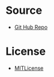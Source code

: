 # Source 
- [Git Hub Repo](https://github.com/Yuelong-Yu/ERFNet-Caffe)
# License
- [MITLicense](https://github.com/Yuelong-Yu/ERFNet-Caffe/blob/master/LICENSE)